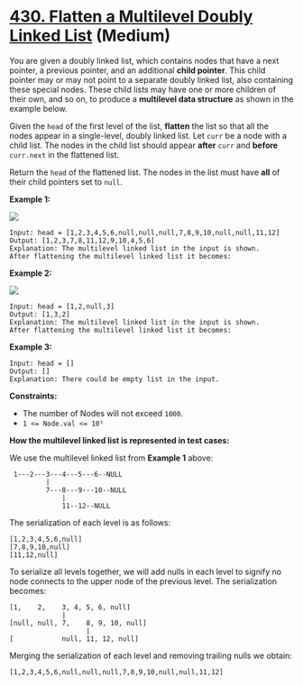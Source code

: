 # [430. Flatten a Multilevel Doubly Linked List][link] (Medium)

[link]: https://leetcode.com/problems/flatten-a-multilevel-doubly-linked-list/

You are given a doubly linked list, which contains nodes that have a next pointer, a previous
pointer, and an additional **child pointer**. This child pointer may or may not point to a separate
doubly linked list, also containing these special nodes. These child lists may have one or more
children of their own, and so on, to produce a **multilevel data structure** as shown in the example
below.

Given the `head` of the first level of the list, **flatten** the list so that all the nodes appear
in a single-level, doubly linked list. Let `curr` be a node with a child list. The nodes in the child
list should appear **after** `curr` and **before** `curr.next` in the flattened list.

Return the  `head` of the flattened list. The nodes in the list must have **all** of their child
pointers set to  `null`.

**Example 1:**

![](https://assets.leetcode.com/uploads/2021/11/09/flatten11.jpg)

```
Input: head = [1,2,3,4,5,6,null,null,null,7,8,9,10,null,null,11,12]
Output: [1,2,3,7,8,11,12,9,10,4,5,6]
Explanation: The multilevel linked list in the input is shown.
After flattening the multilevel linked list it becomes:
```

**Example 2:**

![](https://assets.leetcode.com/uploads/2021/11/09/flatten2.1jpg)

```
Input: head = [1,2,null,3]
Output: [1,3,2]
Explanation: The multilevel linked list in the input is shown.
After flattening the multilevel linked list it becomes:
```

**Example 3:**

```
Input: head = []
Output: []
Explanation: There could be empty list in the input.
```

**Constraints:**

- The number of Nodes will not exceed `1000`.
- `1 <= Node.val <= 10⁵`

**How the multilevel linked list is represented in test cases:**

We use the multilevel linked list from **Example 1** above:

```
 1---2---3---4---5---6--NULL
         |
         7---8---9---10--NULL
             |
             11--12--NULL
```

The serialization of each level is as follows:

```
[1,2,3,4,5,6,null]
[7,8,9,10,null]
[11,12,null]
```

To serialize all levels together, we will add nulls in each level to signify no node connects to the
upper node of the previous level. The serialization becomes:

```
[1,    2,    3, 4, 5, 6, null]
             |
[null, null, 7,    8, 9, 10, null]
                   |
[            null, 11, 12, null]
```

Merging the serialization of each level and removing trailing nulls we obtain:

```
[1,2,3,4,5,6,null,null,null,7,8,9,10,null,null,11,12]

```
